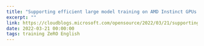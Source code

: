 ```yaml
---
title: "Supporting efficient large model training on AMD Instinct GPUs with DeepSpeed"
excerpt: ""
link: https://cloudblogs.microsoft.com/opensource/2022/03/21/supporting-efficient-large-model-training-on-amd-instinct-gpus-with-deepspeed/
date: 2022-03-21 00:00:00
tags: training ZeRO English
---
```

